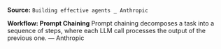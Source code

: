 **Source:** `Building effective agents _ Anthropic`

**Workflow: Prompt Chaining**
Prompt chaining decomposes a task into a sequence of steps, where each LLM call processes the output of the previous one. — Anthropic
